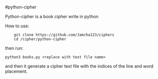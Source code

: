 #python-cipher

Python-cipher is a book cipher write in python

How to use:

        git clone https://github.com/Jamcha123/ciphers
        cd /cipher/python-cipher

then run:
    
    python3 books.py <replace with text file name>

and then it generate a cipher text file with the indices of the line and word placement.
